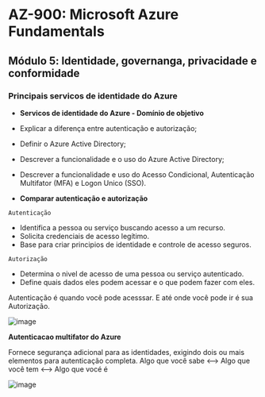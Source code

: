 # AZ-900: Microsoft Azure Fundamentals

## Módulo 5: ldentidade, governanga, privacidade e conformidade

### Principais servicos de identidade do Azure

- **Servicos de identidade do Azure - Domínio de objetivo**

- Explicar a diferença entre autenticação e autorização;
- Definir o Azure Active Directory;
- Descrever a funcionalidade e o uso do Azure Active Directory;
- Descrever a funcionalidade e uso do Acesso Condicional, Autenticação Multifator (MFA) e Logon Unico (SSO).

- **Comparar autenticação e autorização**

`Autenticação`
  - Identifica a pessoa ou serviço buscando acesso a um recurso.
  - Solicita credenciais de acesso legítimo.
  - Base para criar principios de identidade e controle de acesso seguros.

`Autorização`
  - Determina o nivel de acesso de uma pessoa ou serviço autenticado.
  - Define quais dados eles podem acessar e o que podem fazer com eles.

Autenticação é quando você pode acesssar. E até onde você pode ir é sua Autorização.

![image](https://user-images.githubusercontent.com/86172286/194387416-69e0ccb3-7bd2-4d01-ba87-fd3758fcf5df.png)

**Autenticacao multifator do Azure**

Fornece segurança adicional para as identidades, exigindo dois ou mais elementos para autenticação completa.
Algo que você sabe <--> Algo que você tem <--> Algo que vocé é

![image](https://user-images.githubusercontent.com/86172286/194387473-4118f3b1-b25e-4203-8fb7-72b276b93ffe.png)
